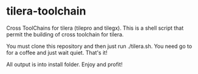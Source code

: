 tilera-toolchain
================

Cross ToolChains for tilera (tilepro and tilegx). This is a shell script that
permit the building of cross toolchain for tilera.

You must clone this repository and then just run ./tilera.sh. You need go to for
a coffee and just wait quiet. That's it!

All output is into install folder. Enjoy and profit!
